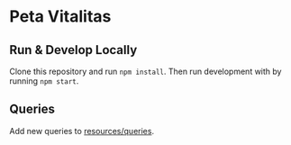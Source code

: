 # Peta Vitalitas

## Run & Develop Locally

Clone this repository and run ``npm install``.
Then run development with by running ``npm start``.

## Queries

Add new queries to [resources/queries](resources/queries).
